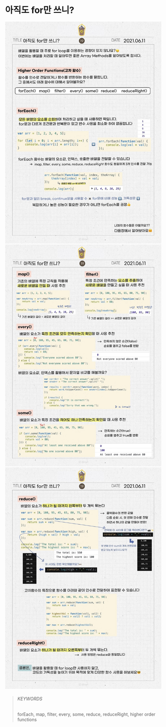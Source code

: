 # 아직도 for만 쓰니?

![19_1](images/19_1.jfif)
![19_2](images/19_2.jfif)
![19_3](images/19_3.jfif)

> ###### KEYWORDS
>
> forEach, map, filter, every, some, reduce, reduceRight, higher order functions
